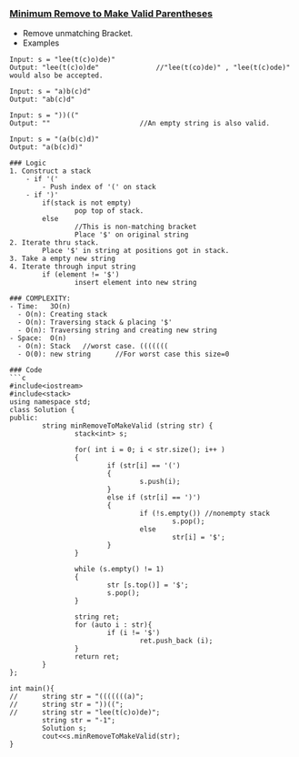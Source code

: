 ### [Minimum Remove to Make Valid Parentheses](https://leetcode.com/problems/minimum-remove-to-make-valid-parentheses/)
- Remove unmatching Bracket.
- Examples
```
Input: s = "lee(t(c)o)de)"
Output: "lee(t(c)o)de"              //"lee(t(co)de)" , "lee(t(c)ode)" would also be accepted.

Input: s = "a)b(c)d"
Output: "ab(c)d"

Input: s = "))(("
Output: ""                      //An empty string is also valid.

Input: s = "(a(b(c)d)"
Output: "a(b(c)d)"

### Logic    
1. Construct a stack
    - if '('    
        - Push index of '(' on stack
    - if ')' 
        if(stack is not empty)
                pop top of stack.
        else
                //This is non-matching bracket
                Place '$' on original string
2. Iterate thru stack.
        Place '$' in string at positions got in stack.
3. Take a empty new string
4. Iterate through input string
        if (element != '$')
                insert element into new string

### COMPLEXITY:
- Time:   3O(n)
  - O(n): Creating stack
  - O(n): Traversing stack & placing '$'
  - O(n): Traversing string and creating new string
- Space:  O(n)
  - O(n): Stack   //worst case. (((((((
  - O(0): new string      //For worst case this size=0

### Code
```c
#include<iostream>
#include<stack>
using namespace std;
class Solution {
public:
        string minRemoveToMakeValid (string str) {
                stack<int> s;

                for( int i = 0; i < str.size(); i++ )
                {
                        if (str[i] == '(')
                        {
                                s.push(i);
                        }
                        else if (str[i] == ')')
                        {
                                if (!s.empty()) //nonempty stack
                                        s.pop();
                                else
                                        str[i] = '$';
                        }
                }

                while (s.empty() != 1)
                {
                        str [s.top()] = '$';
                        s.pop();
                }

                string ret;
                for (auto i : str){
                        if (i != '$')
                                ret.push_back (i);
                }
                return ret;
        }
};

int main(){
//      string str = "(((((((a)";
//      string str = "))((";
//      string str = "lee(t(c)o)de)";
        string str = "-1";
        Solution s;
        cout<<s.minRemoveToMakeValid(str);
}
```
